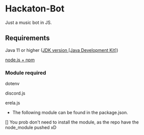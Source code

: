 # Hackaton-Bot
 Just a music bot in JS.

 ## Requirements

 Java 11 or higher ([JDK version [Java Development Kit]](https://jdk.java.net/15/))

 [node.js + npm](https://nodejs.org/en/)

### Module required

dotenv

discord.js

erela.js

* The following module can be found in the package.json.

[] You prob don't need to install the module, as the repo have the node_module pushed xD